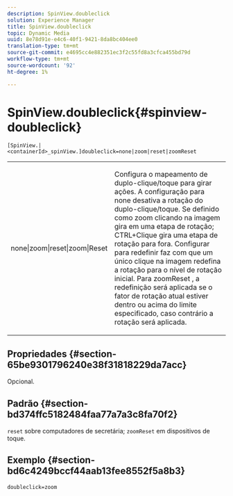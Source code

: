 ```yaml
---
description: SpinView.doubleclick
solution: Experience Manager
title: SpinView.doubleclick
topic: Dynamic Media
uuid: 8e78d91e-e4c6-40f1-9421-8da8bc404ee0
translation-type: tm+mt
source-git-commit: e4695cc4e882351ec3f2c55fd8a3cfca455bd79d
workflow-type: tm+mt
source-wordcount: '92'
ht-degree: 1%

---
```



# SpinView.doubleclick{#spinview-doubleclick}

`[SpinView.|<containerId>_spinView.]doubleclick=none|zoom|reset|zoomReset`

<table id="table_2D828A5750644B9CB95A2989C36F15F1"> 
 <tbody> 
  <tr> 
   <td colname="col1"> <p> <span class="codeph"> none|zoom|reset|zoom|Reset  </span> </p> </td> 
   <td colname="col2"> <p> Configura o mapeamento de duplo-clique/toque para girar ações. A configuração para <span class="codeph"> none </span> desativa a rotação do duplo-clique/toque. Se definido como <span class="codeph"> zoom </span> clicando na imagem gira em uma etapa de rotação; CTRL+Clique gira uma etapa de rotação para fora. Configurar para <span class="codeph"> redefinir </span> faz com que um único clique na imagem redefina a rotação para o nível de rotação inicial. Para <span class="codeph"> zoomReset </span>, a redefinição será aplicada se o fator de rotação atual estiver dentro ou acima do limite especificado, caso contrário a rotação será aplicada. </p> </td> 
  </tr> 
 </tbody> 
</table>

## Propriedades {#section-65be9301796240e38f31818229da7acc}

Opcional.

## Padrão {#section-bd374ffc5182484faa77a7a3c8fa70f2}

`reset` sobre computadores de secretária;  `zoomReset` em dispositivos de toque.

## Exemplo {#section-bd6c4249bccf44aab13fee8552f5a8b3}

`doubleclick=zoom`
